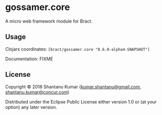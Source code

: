 # gossamer.core

A micro web framework module for Bract.


## Usage

Clojars coordinates: `[bract/gossamer.core "0.6.0-alpha4-SNAPSHOT"]`

Documentation: FIXME


## License

Copyright © 2018 Shantanu Kumar (kumar.shantanu@gmail.com, shantanu.kumar@concur.com)

Distributed under the Eclipse Public License either version 1.0 or (at
your option) any later version.
